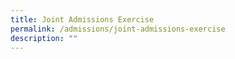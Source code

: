 ```yaml
---
title: Joint Admissions Exercise
permalink: /admissions/joint-admissions-exercise
description: ""
---
```

